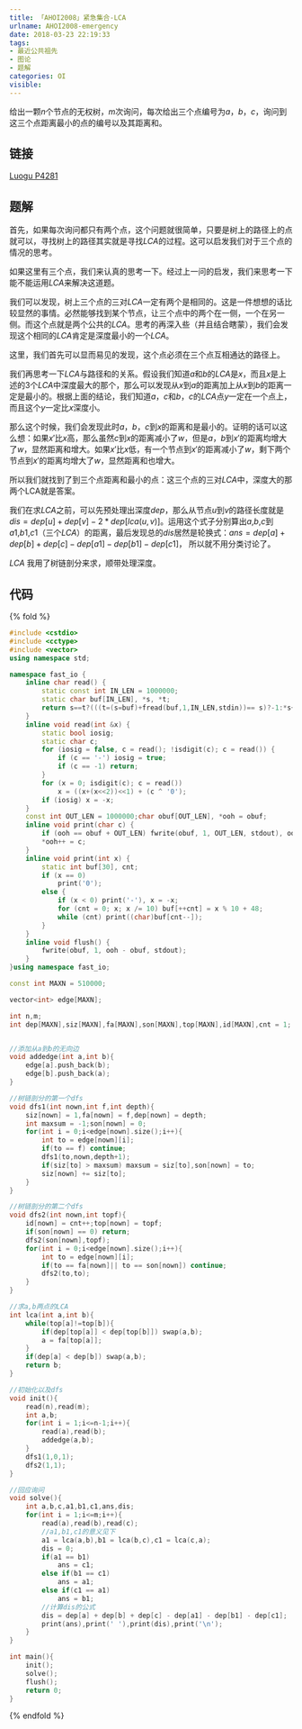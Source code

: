 ```yaml
---
title: 「AHOI2008」紧急集合-LCA
urlname: AHOI2008-emergency
date: 2018-03-23 22:19:33
tags: 
- 最近公共祖先
- 图论
- 题解
categories: OI
visible:
---
```


给出一颗$n$个节点的无权树，$m$次询问，每次给出三个点编号为$a$，$b$，$c$，询问到这三个点距离最小的点的编号以及其距离和。

<!-- more -->

## 链接

[Luogu P4281](https://www.luogu.org/problemnew/show/P4281)

## 题解


首先，如果每次询问都只有两个点，这个问题就很简单，只要是树上的路径上的点就可以，寻找树上的路径其实就是寻找$LCA$的过程。这可以启发我们对于三个点的情况的思考。

如果这里有三个点，我们来认真的思考一下。经过上一问的启发，我们来思考一下能不能运用$LCA$来解决这道题。

我们可以发现，树上三个点的三对$LCA$一定有两个是相同的。这是一件想想的话比较显然的事情。必然能够找到某个节点，让三个点中的两个在一侧，一个在另一侧。而这个点就是两个公共的$LCA$。思考的再深入些（并且结合瞎蒙），我们会发现这个相同的$LCA$肯定是深度最小的一个$LCA$。

这里，我们首先可以显而易见的发现，这个点必须在三个点互相通达的路径上。

我们再思考一下$LCA$与路径和的关系。假设我们知道$a$和$b$的$LCA$是$x$，而且$x$是上述的3个$LCA$中深度最大的那个，那么可以发现从$x$到$a$的距离加上从$x$到$b$的距离一定是最小的。根据上面的结论，我们知道$a$，$c$和$b$，$c$的$LCA$点$y$一定在一个点上，而且这个$y$一定比$x$深度小。

那么这个时候，我们会发现此时$a$，$b$，$c$到$x$的距离和是最小的。证明的话可以这么想：如果$x'$比$x$高，那么虽然$c$到$x$的距离减小了$w$，但是$a$，$b$到$x'$的距离均增大了$w$，显然距离和增大。如果$x'$比$x$低，有一个节点到$x'$的距离减小了$w$，剩下两个节点到$x'$的距离均增大了$w$，显然距离和也增大。

所以我们就找到了到三个点距离和最小的点：这三个点的三对$LCA$中，深度大的那两个LCA就是答案。

我们在求$LCA$之前，可以先预处理出深度$dep$，那么从节点$u$到$v$的路径长度就是$dis = dep[u] + dep[v] - 2*dep[lca(u,v)]$。运用这个式子分别算出$a$,$b$,$c$到$a1$,$b1$,$c1$（三个$LCA$）的距离，最后发现总的$dis$居然是轮换式：$ans = dep[a]+dep[b]+dep[c]-dep[a1]-dep[b1]-dep[c1]$， 所以就不用分类讨论了。

$LCA$ 我用了树链剖分来求，顺带处理深度。

## 代码
{% fold %}

```cpp
#include <cstdio>
#include <cctype>
#include <vector>
using namespace std;

namespace fast_io {
    inline char read() {
        static const int IN_LEN = 1000000;
        static char buf[IN_LEN], *s, *t;
        return s==t?(((t=(s=buf)+fread(buf,1,IN_LEN,stdin))== s)?-1:*s++) : *s++;
    }
    inline void read(int &x) {
        static bool iosig;
        static char c;
        for (iosig = false, c = read(); !isdigit(c); c = read()) {
            if (c == '-') iosig = true;
            if (c == -1) return;
        }
        for (x = 0; isdigit(c); c = read())
            x = ((x+(x<<2))<<1) + (c ^ '0');
        if (iosig) x = -x;
    }
    const int OUT_LEN = 1000000;char obuf[OUT_LEN], *ooh = obuf;
    inline void print(char c) {
        if (ooh == obuf + OUT_LEN) fwrite(obuf, 1, OUT_LEN, stdout), ooh = obuf;
        *ooh++ = c;
    }
    inline void print(int x) {
        static int buf[30], cnt;
        if (x == 0) 
            print('0');
        else {
            if (x < 0) print('-'), x = -x;
            for (cnt = 0; x; x /= 10) buf[++cnt] = x % 10 + 48;
            while (cnt) print((char)buf[cnt--]);
        }
    }
    inline void flush() {
        fwrite(obuf, 1, ooh - obuf, stdout);
    }
}using namespace fast_io;

const int MAXN = 510000;

vector<int> edge[MAXN];

int n,m;
int dep[MAXN],siz[MAXN],fa[MAXN],son[MAXN],top[MAXN],id[MAXN],cnt = 1;


//添加从a到b的无向边
void addedge(int a,int b){
    edge[a].push_back(b);
    edge[b].push_back(a);
}

//树链剖分的第一个dfs
void dfs1(int nown,int f,int depth){
    siz[nown] = 1,fa[nown] = f,dep[nown] = depth;
    int maxsum = -1;son[nown] = 0;
    for(int i = 0;i<edge[nown].size();i++){
        int to = edge[nown][i];
        if(to == f) continue;
        dfs1(to,nown,depth+1);
        if(siz[to] > maxsum) maxsum = siz[to],son[nown] = to;
        siz[nown] += siz[to];
    }
}

//树链剖分的第二个dfs
void dfs2(int nown,int topf){
    id[nown] = cnt++;top[nown] = topf;
    if(son[nown] == 0) return;
    dfs2(son[nown],topf);
    for(int i = 0;i<edge[nown].size();i++){
        int to = edge[nown][i];
        if(to == fa[nown]|| to == son[nown]) continue;
        dfs2(to,to);
    }
}

//求a,b两点的LCA
int lca(int a,int b){
    while(top[a]!=top[b]){
        if(dep[top[a]] < dep[top[b]]) swap(a,b);
        a = fa[top[a]];
    }
    if(dep[a] < dep[b]) swap(a,b);
    return b;
}

//初始化以及dfs
void init(){
    read(n),read(m);
    int a,b;
    for(int i = 1;i<=n-1;i++){
        read(a),read(b);
        addedge(a,b);
    }
    dfs1(1,0,1);
    dfs2(1,1);
}

//回应询问
void solve(){
    int a,b,c,a1,b1,c1,ans,dis;
    for(int i = 1;i<=m;i++){
        read(a),read(b),read(c);
        //a1,b1,c1的意义见下
        a1 = lca(a,b),b1 = lca(b,c),c1 = lca(c,a);
        dis = 0;
        if(a1 == b1) 
            ans = c1;
        else if(b1 == c1)
            ans = a1;
        else if(c1 == a1)
            ans = b1;
        //计算dis的公式
        dis = dep[a] + dep[b] + dep[c] - dep[a1] - dep[b1] - dep[c1];
        print(ans),print(' '),print(dis),print('\n');
    }
}

int main(){
    init();
    solve();
    flush();
    return 0;
}
```

{% endfold %}
